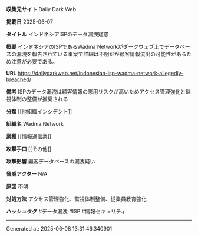 **収集元サイト**
Daily Dark Web

**掲載日**
2025-06-07

**タイトル**
インドネシアISPのデータ漏洩疑惑

**概要**
インドネシアのISPであるWadma Networkがダークウェブ上でデータベースの漏洩を報告されている事案で詳細は不明だが顧客情報流出の可能性があるため注意が必要である。

**URL**
https://dailydarkweb.net/indonesian-isp-wadma-network-allegedly-breached/

**備考**
ISPのデータ漏洩は顧客情報の悪用リスクが高いためアクセス管理強化と監視体制の整備が推奨される

**分類**
[[他組織インシデント]]

**組織名**
Wadma Network

**業種**
[[情報通信業]]

**攻撃手口**
[[その他]]

**攻撃影響**
顧客データベースの漏洩疑い

**脅威アクター**
N/A

**原因**
不明

**対処方法**
アクセス管理強化、監視体制整備、従業員教育強化

**ハッシュタグ**
#データ漏洩 #ISP #情報セキュリティ


---
Generated at: 2025-06-08 13:31:46.340901
